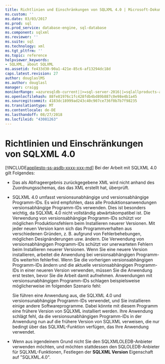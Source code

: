 ```yaml
---
title: Richtlinien und Einschränkungen von SQLXML 4.0 | Microsoft-Dokumentation
ms.custom: ''
ms.date: 03/03/2017
ms.prod: sql
ms.prod_service: database-engine, sql-database
ms.component: sqlxml
ms.reviewer: ''
ms.suite: sql
ms.technology: xml
ms.tgt_pltfrm: ''
ms.topic: reference
helpviewer_keywords:
- SQLXML, about SQLXML
ms.assetid: fe433d30-90a1-421e-85c6-af13294dc18d
caps.latest.revision: 27
author: douglaslMS
ms.author: douglasl
manager: craigg
monikerRange: =azuresqldb-current||>=sql-server-2016||=sqlallproducts-allversions||>=sql-server-linux-2017||=azuresqldb-mi-current
ms.openlocfilehash: 88fe81976c1fc428fdb4bd89b887c0e98e4b1a45
ms.sourcegitcommit: 4183dc18999ad243c40c907ce736f0b7b7f98235
ms.translationtype: MT
ms.contentlocale: de-DE
ms.lasthandoff: 08/27/2018
ms.locfileid: "43081263"
---
```

# <a name="guidelines-and-limitations-of-sqlxml-40"></a>Richtlinien und Einschränkungen von SQLXML 4.0
[!INCLUDE[appliesto-ss-asdb-xxxx-xxx-md](../../includes/appliesto-ss-asdb-xxxx-xxx-md.md)]
  Bei der Arbeit mit SQLXML 4.0 gilt Folgendes:  
  
-   Das als Abfrageergebnis zurückgegebene XML wird nicht anhand des Zuordnungsschemas, das das XML erstellt hat, überprüft.  
  
-   SQLXML 4.0 umfasst versionsunabhängige und versionsabhängige Programm-IDs. Es wird empfohlen, dass alle Produktionsanwendungen versionsabhängige Programm-IDs verwenden. Dies ist besonders wichtig, da SQLXML 4.0 nicht vollständig abwärtskompatibel ist. Die Verwendung von versionsabhängige Programm-IDs schützt vor möglichen Produktionsfehlern beim Installieren neuerer Versionen. Mit jeder neuen Version kann sich das Programmverhalten aus verschiedenen Gründen, z. B. aufgrund von Fehlerbehebungen, möglichen Designänderungen usw. ändern. Die Verwendung von versionsabhängigen Programm-IDs schützt vor unerwarteten Fehlern beim Installieren neuerer Versionen. Wenn Sie eine neuere Version installieren, arbeitet die Anwendung bei versionsabhängigen Programm-IDs weiterhin fehlerfrei. Wenn Sie die vorherigen versionsabhängigen Programm-IDs ändern und die aktuelle versionsabhängigen Programm-IDs in einer neueren Version verwenden, müssen Sie die Anwendung erst testen, bevor Sie die Arbeit damit aufnehmen. Anwendungen mit versionsunabhängigen Programm-IDs schlagen beispielsweise möglicherweise im folgenden Szenario fehl:  
  
     Sie führen eine Anwendung aus, die SQLXML 4.0 und versionsunabhängige Programm-IDs verwendet, und Sie installieren einige andere Softwareprogramme. Dabei könnte mit diesem Programm eine frühere Version von SQLXML installiert werden. Ihre Anwendung schlägt fehl, da die versionsunabhängigen Programm-IDs in der Anwendung nun auf die frühere Version von SQLXML verweisen, die nur bedingt über das SQLXML-Funktion verfügen, das Ihre Anwendung verwendet.  
  
-   Wenn aus irgendeinem Grund nicht Sie den SQLXMLOLEDB-Anbieter verwenden möchten, und möchten stattdessen den SQLOLEDB-Anbieter für SQLXML-Funktionen, Festlegen der **SQLXML Version** Eigenschaft auf "SQLXML.4.0".  
  
  
